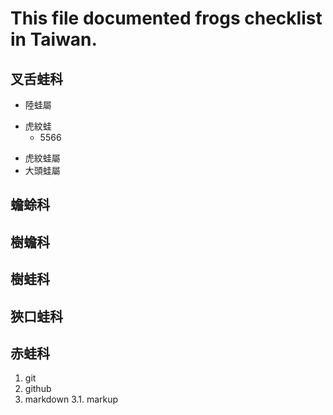 # This file documented frogs checklist in Taiwan.

## 叉舌蛙科
* 陸蛙屬
- 虎紋蛙
  - 5566
* 虎紋蛙屬
* 大頭蛙屬

## 蟾蜍科
## 樹蟾科
## 樹蛙科
## 狹口蛙科
## 赤蛙科

1. git
2. github
3. markdown
  3.1. markup
